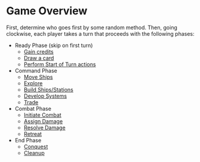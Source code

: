 # Game Overview

First, determine who goes first by some random method. Then, going clockwise, each player takes a turn that proceeds with the following phases:

- Ready Phase (skip on first turn)
  - [Gain credits](/play/ready.html#gain-credits)
  - [Draw a card](/play/ready.html#draw-a-card)
  - [Perform Start of Turn actions](/play/ready.html#perform-start-of-turn-actions)
- Command Phase
  - [Move Ships](/play/command.html#move-ships)
  - [Explore](/play/command.html#explore)
  - [Build Ships/Stations](/play/command.html#build-ships-stations)
  - [Develop Systems](/play/command.html#develop-systems)
  - [Trade](/play/command.html#trade)
- Combat Phase
  - [Initiate Combat](/play/combat.html#initiate-combat)
  - [Assign Damage](/play/combat.html#assign-damage)
  - [Resolve Damage](/play/combat.html#resolve-damage)
  - [Retreat](/play/combat.html#retreat)
- End Phase
  - [Conquest](/play/end.html#conquest)
  - [Cleanup](/play/end.html#cleanup)
